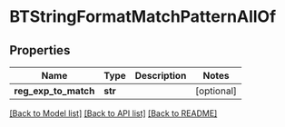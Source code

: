 # BTStringFormatMatchPatternAllOf

## Properties
Name | Type | Description | Notes
------------ | ------------- | ------------- | -------------
**reg_exp_to_match** | **str** |  | [optional] 

[[Back to Model list]](../README.md#documentation-for-models) [[Back to API list]](../README.md#documentation-for-api-endpoints) [[Back to README]](../README.md)


